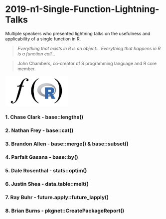# 2019-n1-Single-Function-Lightning-Talks
Multiple speakers who presented lightning talks on the usefulness and applicability of a single function in R.


> *Everything that exists in R is an object...*
> *Everything that happens in R is a function call...*

> John Chambers, co-creator of S programming language and R core member.

<img src="https://github.com/Chicago-R-User-Group/2019-n1-Single-Function-Lightning-Talks/blob/master/base_by/images/function.png" width="200px" />

### 1. **Chase Clark** - base::lengths()
### 2. **Nathan Frey** - base::cat()
### 3. **Brandon Allen** - base::merge() & base::subset()
### 4. **Parfait Gasana** - base::by()
### 5. **Dale Rosenthal** - stats::optim()
### 6. **Justin Shea** - data.table::melt()
### 7. **Ray Buhr** - future.apply::future_lapply()
### 8. **Brian Burns** - pkgnet::CreatePackageReport()
